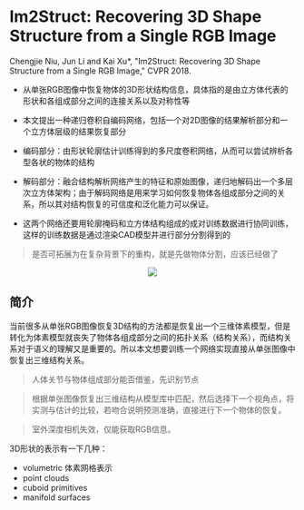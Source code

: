 # Im2Struct: Recovering 3D Shape Structure from a Single RGB Image

Chengjie Niu, Jun Li and Kai Xu*, "Im2Struct: Recovering 3D Shape Structure from a Single RGB Image," CVPR 2018.

* 从单张RGB图像中恢复物体的3D形状结构信息，具体指的是由立方体代表的形状和各组成部分之间的连接关系以及对称性等

* 本文提出一种递归卷积自编码网络，包括一个对2D图像的结果解析部分和一个立方体层级的结果恢复部分

* 编码部分：由形状轮廓估计训练得到的多尺度卷积网络，从而可以尝试辨析各型各状的物体的结构

* 解码部分：融合结构解析网络产生的特征和原始图像，递归地解码出一个多层次立方体架构；由于解码网络是用来学习如何恢复物体各组成部分之间的关系，所以其对结构恢复的可信度和泛化能力可以保证。

* 这两个网络还要用轮廓掩码和立方体结构组成的成对训练数据进行协同训练，这样的训练数据是通过渲染CAD模型并进行部分分割得到的

> 是否可拓展为在复杂背景下的重构，就是先做物体分割，应该已经做了

<div align="center">
<img src="https://i.loli.net/2018/08/10/5b6d3b06142c2.png"  />
</div>

## 简介

当前很多从单张RGB图像恢复3D结构的方法都是恢复出一个三维体素模型，但是转化为体素模型就丧失了物体各组成部分之间的拓扑关系（结构关系），而结构关系对于语义的理解又是重要的。所以本文想要训练一个网络实现直接从单张图像中恢复出三维结构关系。

> 人体关节与物体组成部分能否借鉴，先识别节点

> 根据单张图像恢复出三维结构从模型库中匹配，然后选择下一个视角点，将实测与估计的比较，若吻合说明预测准确，直接进行下一个物体的恢复。

> 室外深度相机失效，仅能获取RGB信息。

3D形状的表示有一下几种：

* volumetric 体素网格表示
* point clouds
* cuboid primitives
* manifold surfaces







